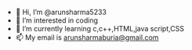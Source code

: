 - 👋 Hi, I’m @arunsharma5233
- 👀 I’m interested in coding
- 🌱 I’m currently learning c,c++,HTML,java script,CSS
- 📫 My email is arunsharmaburia@gmail.com

<!---
arunsharma5233/arunsharma5233 is a ✨ special ✨ repository because its `README.md` (this file) appears on your GitHub profile.
You can click the Preview link to take a look at your changes.
--->
